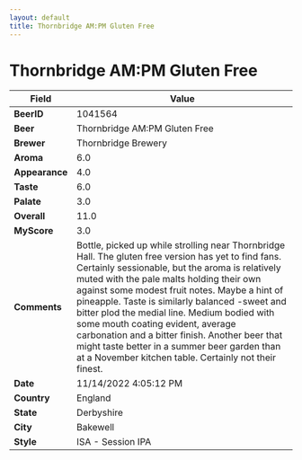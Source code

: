 ```yaml
---
layout: default
title: Thornbridge AM:PM Gluten Free
---
```


# Thornbridge AM:PM Gluten Free

| Field         | Value     |
|---------------|-----------|
| **BeerID** | 1041564 |
| **Beer** | Thornbridge AM:PM Gluten Free |
| **Brewer** | Thornbridge Brewery |
| **Aroma** | 6.0 |
| **Appearance** | 4.0 |
| **Taste** | 6.0 |
| **Palate** | 3.0 |
| **Overall** | 11.0 |
| **MyScore** | 3.0 |
| **Comments** | Bottle, picked up while strolling near Thornbridge Hall. The gluten free version has yet to find fans. Certainly sessionable, but the aroma is relatively muted with the pale malts holding their own against some modest fruit notes. Maybe a hint of pineapple. Taste is similarly balanced -sweet and bitter plod the medial line. Medium bodied with some mouth coating evident, average carbonation and a bitter finish. Another beer that might taste better in a summer beer garden than at a November kitchen table. Certainly not their finest. |
| **Date** | 11/14/2022 4:05:12 PM |
| **Country** | England |
| **State** | Derbyshire |
| **City** | Bakewell |
| **Style** | ISA - Session IPA |
